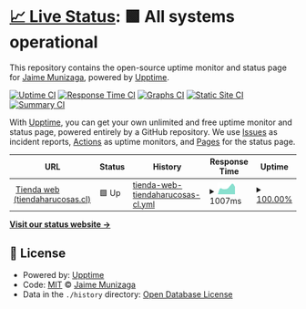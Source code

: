 # [📈 Live Status](https://jmunizaga.github.io/harucosas-status): <!--live status--> **🟩 All systems operational**

This repository contains the open-source uptime monitor and status page for [Jaime Munizaga](https://jmunizaga.github.io/harucosas-status), powered by [Upptime](https://github.com/upptime/upptime).

[![Uptime CI](https://github.com/jmunizaga/harucosas-status/workflows/Uptime%20CI/badge.svg)](https://github.com/jmunizaga/harucosas-status/actions?query=workflow%3A%22Uptime+CI%22)
[![Response Time CI](https://github.com/jmunizaga/harucosas-status/workflows/Response%20Time%20CI/badge.svg)](https://github.com/jmunizaga/harucosas-status/actions?query=workflow%3A%22Response+Time+CI%22)
[![Graphs CI](https://github.com/jmunizaga/harucosas-status/workflows/Graphs%20CI/badge.svg)](https://github.com/jmunizaga/harucosas-status/actions?query=workflow%3A%22Graphs+CI%22)
[![Static Site CI](https://github.com/jmunizaga/harucosas-status/workflows/Static%20Site%20CI/badge.svg)](https://github.com/jmunizaga/harucosas-status/actions?query=workflow%3A%22Static+Site+CI%22)
[![Summary CI](https://github.com/jmunizaga/harucosas-status/workflows/Summary%20CI/badge.svg)](https://github.com/jmunizaga/harucosas-status/actions?query=workflow%3A%22Summary+CI%22)

With [Upptime](https://upptime.js.org), you can get your own unlimited and free uptime monitor and status page, powered entirely by a GitHub repository. We use [Issues](https://github.com/jmunizaga/harucosas-status/issues) as incident reports, [Actions](https://github.com/jmunizaga/harucosas-status/actions) as uptime monitors, and [Pages](https://jmunizaga.github.io/harucosas-status) for the status page.

<!--start: status pages-->
<!-- This summary is generated by Upptime (https://github.com/upptime/upptime) -->
<!-- Do not edit this manually, your changes will be overwritten -->
<!-- prettier-ignore -->
| URL | Status | History | Response Time | Uptime |
| --- | ------ | ------- | ------------- | ------ |
| <img alt="" src="https://favicons.githubusercontent.com/www.tiendaharucosas.cl" height="13"> [Tienda web (tiendaharucosas.cl)](https://www.tiendaharucosas.cl) | 🟩 Up | [tienda-web-tiendaharucosas-cl.yml](https://github.com/jmunizaga/harucosas-status/commits/HEAD/history/tienda-web-tiendaharucosas-cl.yml) | <details><summary><img alt="Response time graph" src="./graphs/tienda-web-tiendaharucosas-cl/response-time-week.png" height="20"> 1007ms</summary><br><a href="https://jmunizaga.github.io/harucosas-status/history/tienda-web-tiendaharucosas-cl"><img alt="Response time 847" src="https://img.shields.io/endpoint?url=https%3A%2F%2Fraw.githubusercontent.com%2Fjmunizaga%2Fharucosas-status%2FHEAD%2Fapi%2Ftienda-web-tiendaharucosas-cl%2Fresponse-time.json"></a><br><a href="https://jmunizaga.github.io/harucosas-status/history/tienda-web-tiendaharucosas-cl"><img alt="24-hour response time 1194" src="https://img.shields.io/endpoint?url=https%3A%2F%2Fraw.githubusercontent.com%2Fjmunizaga%2Fharucosas-status%2FHEAD%2Fapi%2Ftienda-web-tiendaharucosas-cl%2Fresponse-time-day.json"></a><br><a href="https://jmunizaga.github.io/harucosas-status/history/tienda-web-tiendaharucosas-cl"><img alt="7-day response time 1007" src="https://img.shields.io/endpoint?url=https%3A%2F%2Fraw.githubusercontent.com%2Fjmunizaga%2Fharucosas-status%2FHEAD%2Fapi%2Ftienda-web-tiendaharucosas-cl%2Fresponse-time-week.json"></a><br><a href="https://jmunizaga.github.io/harucosas-status/history/tienda-web-tiendaharucosas-cl"><img alt="30-day response time 935" src="https://img.shields.io/endpoint?url=https%3A%2F%2Fraw.githubusercontent.com%2Fjmunizaga%2Fharucosas-status%2FHEAD%2Fapi%2Ftienda-web-tiendaharucosas-cl%2Fresponse-time-month.json"></a><br><a href="https://jmunizaga.github.io/harucosas-status/history/tienda-web-tiendaharucosas-cl"><img alt="1-year response time 847" src="https://img.shields.io/endpoint?url=https%3A%2F%2Fraw.githubusercontent.com%2Fjmunizaga%2Fharucosas-status%2FHEAD%2Fapi%2Ftienda-web-tiendaharucosas-cl%2Fresponse-time-year.json"></a></details> | <details><summary><a href="https://jmunizaga.github.io/harucosas-status/history/tienda-web-tiendaharucosas-cl">100.00%</a></summary><a href="https://jmunizaga.github.io/harucosas-status/history/tienda-web-tiendaharucosas-cl"><img alt="All-time uptime 100.00%" src="https://img.shields.io/endpoint?url=https%3A%2F%2Fraw.githubusercontent.com%2Fjmunizaga%2Fharucosas-status%2FHEAD%2Fapi%2Ftienda-web-tiendaharucosas-cl%2Fuptime.json"></a><br><a href="https://jmunizaga.github.io/harucosas-status/history/tienda-web-tiendaharucosas-cl"><img alt="24-hour uptime 100.00%" src="https://img.shields.io/endpoint?url=https%3A%2F%2Fraw.githubusercontent.com%2Fjmunizaga%2Fharucosas-status%2FHEAD%2Fapi%2Ftienda-web-tiendaharucosas-cl%2Fuptime-day.json"></a><br><a href="https://jmunizaga.github.io/harucosas-status/history/tienda-web-tiendaharucosas-cl"><img alt="7-day uptime 100.00%" src="https://img.shields.io/endpoint?url=https%3A%2F%2Fraw.githubusercontent.com%2Fjmunizaga%2Fharucosas-status%2FHEAD%2Fapi%2Ftienda-web-tiendaharucosas-cl%2Fuptime-week.json"></a><br><a href="https://jmunizaga.github.io/harucosas-status/history/tienda-web-tiendaharucosas-cl"><img alt="30-day uptime 100.00%" src="https://img.shields.io/endpoint?url=https%3A%2F%2Fraw.githubusercontent.com%2Fjmunizaga%2Fharucosas-status%2FHEAD%2Fapi%2Ftienda-web-tiendaharucosas-cl%2Fuptime-month.json"></a><br><a href="https://jmunizaga.github.io/harucosas-status/history/tienda-web-tiendaharucosas-cl"><img alt="1-year uptime 100.00%" src="https://img.shields.io/endpoint?url=https%3A%2F%2Fraw.githubusercontent.com%2Fjmunizaga%2Fharucosas-status%2FHEAD%2Fapi%2Ftienda-web-tiendaharucosas-cl%2Fuptime-year.json"></a></details>

<!--end: status pages-->

[**Visit our status website →**](https://jmunizaga.github.io/harucosas-status)

## 📄 License

- Powered by: [Upptime](https://github.com/upptime/upptime)
- Code: [MIT](./LICENSE) © [Jaime Munizaga](https://jmunizaga.github.io/harucosas-status)
- Data in the `./history` directory: [Open Database License](https://opendatacommons.org/licenses/odbl/1-0/)
